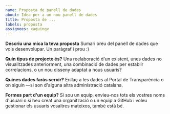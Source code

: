 ```yaml
---
name: Proposta de panell de dades
about: Idea per a un nou panell de dades
title: Proposta de ...
labels: proposta
assignees: xaquingv
---
```


**Descriu una mica la teva proposta**
Sumari breu del panell de dades que vols desenvolupar. Un paràgraf i prou :)

**Quin tipus de projecte és?**
Una reelaboració d'un existent, unes dades no visualitzades anteriorment, una combinació de dades per establir correlacions, o un nou disseny adaptat a nous usuaris? 

**Quines dades faràs servir?**
Enllaç a les dades al Portal de Transparència o on siguin —si son d'alguna altra administració catalana.

**Formes part d'un equip?**
Si sou un equip, envieu-nos tots els vostres noms d'usuari o si heu creat una organització o un equip a GitHub i voleu gestionar els usuaris vosaltres mateixos, també està bé.
